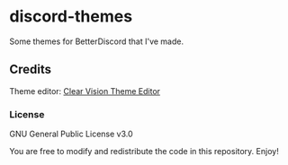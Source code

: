 # discord-themes

Some themes for BetterDiscord that I've made.

## Credits

Theme editor: [Clear Vision Theme Editor](https://bdeditor.dev/theme/clearvision)

### License

GNU General Public License v3.0

You are free to modify and redistribute the code in this repository. Enjoy!
